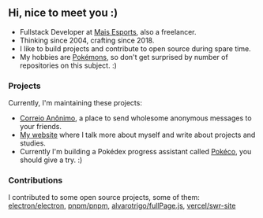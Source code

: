## Hi, nice to meet you :)

- Fullstack Developer at [Mais Esports](https://maisesports.com.br/), also a freelancer.
- Thinking since 2004, crafting since 2018.
- I like to build projects and contribute to open source during spare time.
- My hobbies are [Pokémons](https://github.com/guilherssousa/mew-machine), so don't get surprised by number of repositories on this subject. :)

### Projects
Currently, I'm maintaining these projects:
- [Correio Anônimo](https://correioanonimo.com.br), a place to send wholesome anonymous messages to your friends.
- [My website](https://guilherssousa.dev) where I talk more about myself and write about projects and studies.
- Currently I'm building a Pokédex progress assistant called [Pokéco](https://github.com/guilherssousa/pokeco), you should give a try. :)

### Contributions

I contributed to some open source projects, some of them: [electron/electron](https://www.electronjs.org/pt), [pnpm/pnpm](https://pnpm.io/pt), [alvarotrigo/fullPage.js](https://github.com/alvarotrigo/fullPage.js), [vercel/swr-site](https://swr.vercel.app/pt-BR)
